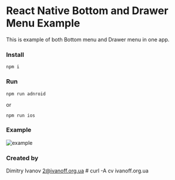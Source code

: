 # React Native Bottom and Drawer Menu Example

This is example of both Bottom menu and Drawer menu in one app.

### Install

`npm i`

### Run

`npm run adnroid`

or

`npm run ios`

### Example

![example](./static.example.gif)

### Created by

  Dimitry Ivanov <2@ivanoff.org.ua> # curl -A cv ivanoff.org.ua
